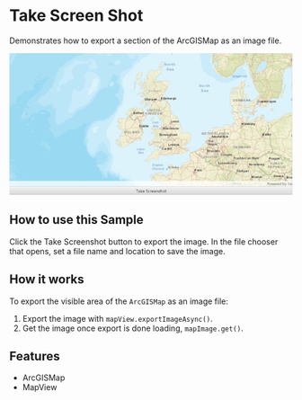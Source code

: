 <h1>Take Screen Shot</h1>

<p>Demonstrates how to export a section of the ArcGISMap as an image file.</p>

<p><img src="TakeScreenShot.png"/></p>

<h2>How to use this Sample</h2>

Click the Take Screenshot button to export the image. In the file chooser that opens, set a file name and location to
 save the image.

<h2>How it works</h2>

<p>To export the visible area of the <code>ArcGISMap</code> as an image file:</p>

<ol>
    <li>Export the image with <code>mapView.exportImageAsync()</code>.</li>
    <li>Get the image once export is done loading, <code>mapImage.get()</code>.</li>
</ol>

<h2>Features</h2>

<ul>
    <li>ArcGISMap</li>
    <li>MapView</li>
</ul>

